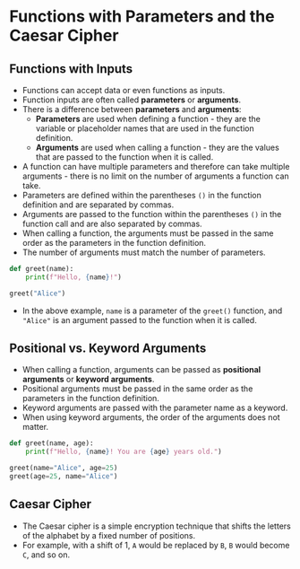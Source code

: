 # Functions with Parameters and the Caesar Cipher

## Functions with Inputs

- Functions can accept data or even functions as inputs.
- Function inputs are often called **parameters** or **arguments**.
- There is a difference between **parameters** and **arguments**:
  - **Parameters** are used when defining a function - they are the variable or placeholder names that are used in the function definition.
  - **Arguments** are used when calling a function - they are the values that are passed to the function when it is called.
- A function can have multiple parameters and therefore can take multiple arguments - there is no limit on the number of arguments a function can take.
- Parameters are defined within the parentheses `()` in the function definition and are separated by commas.
- Arguments are passed to the function within the parentheses `()` in the function call and are also separated by commas.
- When calling a function, the arguments must be passed in the same order as the parameters in the function definition.
- The number of arguments must match the number of parameters.

```python
def greet(name):
    print(f"Hello, {name}!")

greet("Alice")
```

- In the above example, `name` is a parameter of the `greet()` function, and `"Alice"` is an argument passed to the function when it is called.

## Positional vs. Keyword Arguments

- When calling a function, arguments can be passed as **positional arguments** or **keyword arguments**.
- Positional arguments must be passed in the same order as the parameters in the function definition.
- Keyword arguments are passed with the parameter name as a keyword.
- When using keyword arguments, the order of the arguments does not matter.

```python
def greet(name, age):
    print(f"Hello, {name}! You are {age} years old.")

greet(name="Alice", age=25)
greet(age=25, name="Alice")
```

## Caesar Cipher

- The Caesar cipher is a simple encryption technique that shifts the letters of the alphabet by a fixed number of positions.
- For example, with a shift of 1, `A` would be replaced by `B`, `B` would become `C`, and so on.

